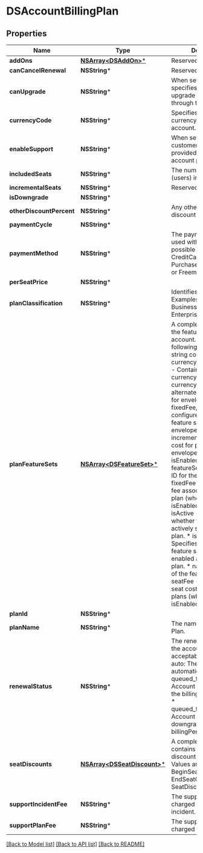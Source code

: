 # DSAccountBillingPlan

## Properties
Name | Type | Description | Notes
------------ | ------------- | ------------- | -------------
**addOns** | [**NSArray&lt;DSAddOn&gt;***](DSAddOn.md) | Reserved: | [optional] 
**canCancelRenewal** | **NSString*** | Reserved: TBD | [optional] 
**canUpgrade** | **NSString*** | When set to **true**, specifies that you can upgrade the account through the API. | [optional] 
**currencyCode** | **NSString*** | Specifies the ISO currency code for the account. | [optional] 
**enableSupport** | **NSString*** | When set to **true**, then customer support is provided as part of the account plan. | [optional] 
**includedSeats** | **NSString*** | The number of seats (users) included. | [optional] 
**incrementalSeats** | **NSString*** | Reserved: TBD | [optional] 
**isDowngrade** | **NSString*** |  | [optional] 
**otherDiscountPercent** | **NSString*** |  Any other percentage discount for the plan.  | [optional] 
**paymentCycle** | **NSString*** |  | [optional] 
**paymentMethod** | **NSString*** |  The payment method used with the plan. The possible values are: CreditCard, PurchaseOrder, Premium, or Freemium.  | [optional] 
**perSeatPrice** | **NSString*** |  | [optional] 
**planClassification** | **NSString*** | Identifies the type of plan. Examples include Business, Corporate, Enterprise, Free. | [optional] 
**planFeatureSets** | [**NSArray&lt;DSFeatureSet&gt;***](DSFeatureSet.md) | A complex type that sets the feature sets for the account. It contains the following information (all string content):  * currencyFeatureSetPrices - Contains the currencyCode and currencySymbol for the alternate currency values for envelopeFee, fixedFee, seatFee that are configured for this plan feature set. * envelopeFee - An incremental envelope cost for plans with envelope overages (when isEnabled&#x3D;true). * featureSetId - A unique ID for the feature set. * fixedFee - A one-time fee associated with the plan (when isEnabled&#x3D;true). * isActive - Specifies whether the feature set is actively set as part of the plan. * isEnabled - Specifies whether the feature set is actively enabled as part of the plan. * name - The name of the feature set. * seatFee - An incremental seat cost for seat-based plans (when isEnabled&#x3D;true).  | [optional] 
**planId** | **NSString*** |  | [optional] 
**planName** | **NSString*** | The name of the Billing Plan. | [optional] 
**renewalStatus** | **NSString*** | The renewal status for the account. The acceptable values are:  * auto: The account automatically renews. * queued_for_close: Account will be closed at the billingPeriodEndDate. * queued_for_downgrade: Account will be downgraded at the billingPeriodEndDate. | [optional] 
**seatDiscounts** | [**NSArray&lt;DSSeatDiscount&gt;***](DSSeatDiscount.md) |  A complex type that contains any seat discount information.  Values are: BeginSeatCount, EndSeatCount, and SeatDiscountPercent.   | [optional] 
**supportIncidentFee** | **NSString*** | The support incident fee charged for each support incident. | [optional] 
**supportPlanFee** | **NSString*** | The support plan fee charged for this plan. | [optional] 

[[Back to Model list]](../README.md#documentation-for-models) [[Back to API list]](../README.md#documentation-for-api-endpoints) [[Back to README]](../README.md)


